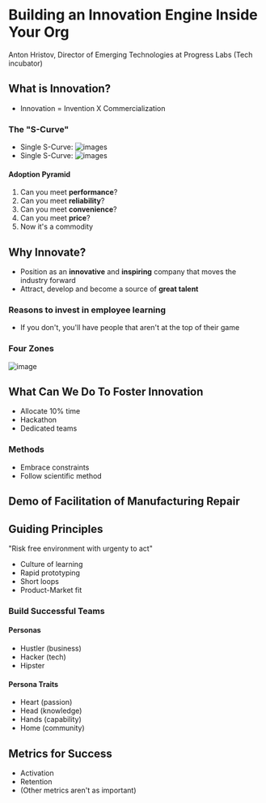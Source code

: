 # Building an Innovation Engine Inside Your Org

Anton Hristov, Director of Emerging Technologies at Progress Labs (Tech incubator)


## What is Innovation?

- Innovation = Invention X Commercialization

### The "S-Curve"

- Single S-Curve: ![images](https://www.researchgate.net/profile/Stephen_Hernandez/publication/237336096/figure/fig2/AS:393282375962627@1470777233203/Rate-of-Adoption-S-Shaped-Curve-Rogers-2003-p-11.png)
- Single S-Curve: ![images](https://steemitimages.com/0x0/http://www.onlinecoachingaustralia.com.au/wp-content/uploads/2017/04/download-7.png)

#### Adoption Pyramid

1. Can you meet **performance**?
1. Can you meet **reliability**?
1. Can you meet **convenience**?
1. Can you meet **price**?
1. Now it's a commodity


## Why Innovate?

- Position as an **innovative** and **inspiring** company that moves the industry forward
- Attract, develop and become a source of **great talent**

### Reasons to invest in employee learning

- If you don't, you'll have people that aren't at the top of their game

### Four Zones

![image](https://image.slidesharecdn.com/slidesharepostingforzonetowin-151104223044-lva1-app6892/95/zone-to-win-organizing-to-compete-in-the-age-of-disruption-8-638.jpg?cb=1446676410)


## What Can We Do To Foster Innovation

- Allocate 10% time
- Hackathon
- Dedicated teams

### Methods

- Embrace constraints
- Follow scientific method


## Demo of Facilitation of Manufacturing Repair


## Guiding Principles

"Risk free environment with urgenty to act"

- Culture of learning
- Rapid prototyping
- Short loops
- Product-Market fit

### Build Successful Teams

#### Personas

- Hustler (business)
- Hacker (tech)
- Hipster

#### Persona Traits

- Heart (passion)
- Head (knowledge)
- Hands (capability)
- Home (community)


## Metrics for Success

- Activation
- Retention
- (Other metrics aren't as important)